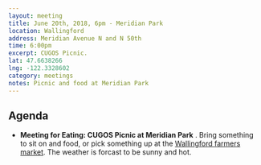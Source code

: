 ```yaml
---
layout: meeting
title: June 20th, 2018, 6pm - Meridian Park
location: Wallingford
address: Meridian Avenue N and N 50th
time: 6:00pm
excerpt: CUGOS Picnic.
lat: 47.6638266
lng: -122.3328602
category: meetings
notes: Picnic and food at Meridian Park
---
```



## Agenda
- **Meeting for Eating: CUGOS Picnic at Meridian Park** . Bring something to sit on and food, or pick something up at the [Wallingford farmers market](http://www.sfmamarkets.com/visit-wallingford-farmers-market/).  The weather is forcast to be sunny and hot. 
